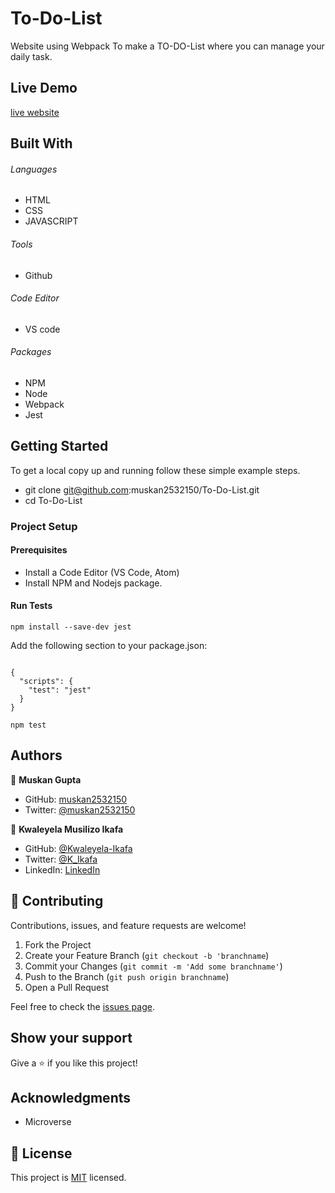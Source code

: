 # To-Do-List
Website using Webpack To make a TO-DO-List where you can manage your daily task.

## Live Demo
[live website](https://muskan2532150.github.io/To-Do-List/dist/.)

## Built With

###### Languages 
- HTML
- CSS
- JAVASCRIPT
###### Tools  
- Github
###### Code Editor
- VS code
###### Packages 
- NPM
- Node
- Webpack
- Jest

## Getting Started

To get a local copy up and running follow these simple example steps.

- git clone git@github.com:muskan2532150/To-Do-List.git
- cd To-Do-List

### Project Setup

#### Prerequisites
- Install a Code Editor (VS Code, Atom)
- Install NPM and Nodejs package.

#### Run Tests

```
npm install --save-dev jest
```
Add the following section to your package.json:

```

{
  "scripts": {
    "test": "jest"
  }
}

```

```
npm test
```


## Authors

👤 **Muskan Gupta**

- GitHub: [muskan2532150](https://github.com/muskan2532150)
- Twitter: [@muskan2532150](https://twitter.com/muskan2532150)

👤 **Kwaleyela Musilizo Ikafa**

- GitHub: [@Kwaleyela-Ikafa](https://github.com/Kwaleyela-Ikafa)
- Twitter: [@K_Ikafa](https://twitter.com/K_Ikafa)
- LinkedIn: [LinkedIn](https://zm.linkedin.com/in/kwaleyela-musilizo-ikafa-abaa1a20b?trk=people-guest_people_search-card)

## 🤝 Contributing

Contributions, issues, and feature requests are welcome!

1. Fork the Project
2. Create your Feature Branch (`git checkout -b 'branchname`)
3. Commit your Changes (`git commit -m 'Add some branchname'`)
4. Push to the Branch (`git push origin branchname`)
5. Open a Pull Request

Feel free to check the [issues page](../../issues/).

## Show your support

Give a ⭐️ if you like this project!

## Acknowledgments

- Microverse

## 📝 License

This project is [MIT](./MIT.md) licensed.
